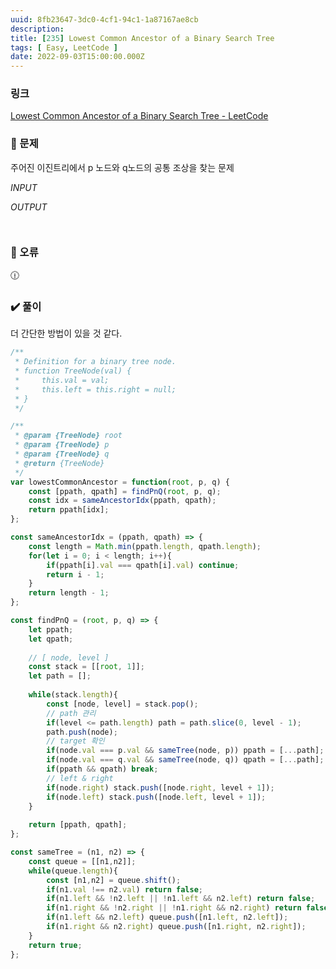 ```yaml
---
uuid: 8fb23647-3dc0-4cf1-94c1-1a87167ae8cb
description: 
title: [235] Lowest Common Ancestor of a Binary Search Tree
tags: [ Easy, LeetCode ]
date: 2022-09-03T15:00:00.000Z
---
```








### 링크

[Lowest Common Ancestor of a Binary Search Tree - LeetCode](https://leetcode.com/problems/lowest-common-ancestor-of-a-binary-search-tree/?envType=study-plan&id=level-1)

### 📝 문제

주어진 이진트리에서 p 노드와 q노드의 공통 조상을 찾는 문제

*INPUT*

*OUTPUT*

```jsx

```

```jsx

```

### 🚨 오류

<aside>
🕧

</aside>

### ✔️ 풀이

더 간단한 방법이 있을 것 같다.

```jsx
/**
 * Definition for a binary tree node.
 * function TreeNode(val) {
 *     this.val = val;
 *     this.left = this.right = null;
 * }
 */

/**
 * @param {TreeNode} root
 * @param {TreeNode} p
 * @param {TreeNode} q
 * @return {TreeNode}
 */
var lowestCommonAncestor = function(root, p, q) {
    const [ppath, qpath] = findPnQ(root, p, q);
    const idx = sameAncestorIdx(ppath, qpath);
    return ppath[idx];
};

const sameAncestorIdx = (ppath, qpath) => {
    const length = Math.min(ppath.length, qpath.length);
    for(let i = 0; i < length; i++){
        if(ppath[i].val === qpath[i].val) continue;
        return i - 1;
    }
    return length - 1;
};

const findPnQ = (root, p, q) => {
    let ppath;
    let qpath;
    
    // [ node, level ]
    const stack = [[root, 1]];
    let path = [];
    
    while(stack.length){
        const [node, level] = stack.pop();
        // path 관리
        if(level <= path.length) path = path.slice(0, level - 1);
        path.push(node);
        // target 확인
        if(node.val === p.val && sameTree(node, p)) ppath = [...path]; 
        if(node.val === q.val && sameTree(node, q)) qpath = [...path];
        if(ppath && qpath) break;
        // left & right
        if(node.right) stack.push([node.right, level + 1]);
        if(node.left) stack.push([node.left, level + 1]);
    }
    
    return [ppath, qpath];
};

const sameTree = (n1, n2) => {
    const queue = [[n1,n2]];
    while(queue.length){
        const [n1,n2] = queue.shift();
        if(n1.val !== n2.val) return false;
        if(n1.left && !n2.left || !n1.left && n2.left) return false;
        if(n1.right && !n2.right || !n1.right && n2.right) return false;
        if(n1.left && n2.left) queue.push([n1.left, n2.left]);
        if(n1.right && n2.right) queue.push([n1.right, n2.right]);
    }
    return true;
};
```